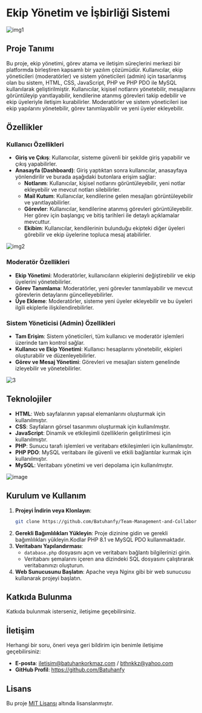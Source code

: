 
# **Ekip Yönetim ve İşbirliği Sistemi**

![img1](https://github.com/user-attachments/assets/9e9b9b60-9797-43d2-a400-e3b42cb0f9c5)


## **Proje Tanımı**

Bu proje, ekip yönetimi, görev atama ve iletişim süreçlerini merkezi bir platformda birleştiren kapsamlı bir yazılım çözümüdür. Kullanıcılar, ekip yöneticileri (moderatörler) ve sistem yöneticileri (admin) için tasarlanmış olan bu sistem, HTML, CSS, JavaScript, PHP ve PHP PDO ile MySQL kullanılarak geliştirilmiştir. Kullanıcılar, kişisel notlarını yönetebilir, mesajlarını görüntüleyip yanıtlayabilir, kendilerine atanmış görevleri takip edebilir ve ekip üyeleriyle iletişim kurabilirler. Moderatörler ve sistem yöneticileri ise ekip yapılarını yönetebilir, görev tanımlayabilir ve yeni üyeler ekleyebilir.

## **Özellikler**

### **Kullanıcı Özellikleri**

- **Giriş ve Çıkış**: Kullanıcılar, sisteme güvenli bir şekilde giriş yapabilir ve çıkış yapabilirler.
- **Anasayfa (Dashboard)**: Giriş yaptıktan sonra kullanıcılar, anasayfaya yönlendirilir ve burada aşağıdaki butonlara erişim sağlar:
  - **Notlarım**: Kullanıcılar, kişisel notlarını görüntüleyebilir, yeni notlar ekleyebilir ve mevcut notları silebilirler.
  - **Mail Kutum**: Kullanıcılar, kendilerine gelen mesajları görüntüleyebilir ve yanıtlayabilirler.
  - **Görevler**: Kullanıcılar, kendilerine atanmış görevleri görüntüleyebilir. Her görev için başlangıç ve bitiş tarihleri ile detaylı açıklamalar mevcuttur.
  - **Ekibim**: Kullanıcılar, kendilerinin bulunduğu ekipteki diğer üyeleri görebilir ve ekip üyelerine topluca mesaj atabilirler.

![img2](https://github.com/user-attachments/assets/a082db54-f9af-4c87-9b31-e02dc16fc987)


### **Moderatör Özellikleri**

- **Ekip Yönetimi**: Moderatörler, kullanıcıların ekiplerini değiştirebilir ve ekip üyelerini yönetebilirler.
- **Görev Tanımlama**: Moderatörler, yeni görevler tanımlayabilir ve mevcut görevlerin detaylarını güncelleyebilirler.
- **Üye Ekleme**: Moderatörler, sisteme yeni üyeler ekleyebilir ve bu üyeleri ilgili ekiplerle ilişkilendirebilirler.

### **Sistem Yöneticisi (Admin) Özellikleri**

- **Tam Erişim**: Sistem yöneticileri, tüm kullanıcı ve moderatör işlemleri üzerinde tam kontrol sağlar.
- **Kullanıcı ve Ekip Yönetimi**: Kullanıcı hesaplarını yönetebilir, ekipleri oluşturabilir ve düzenleyebilirler.
- **Görev ve Mesaj Yönetimi**: Görevleri ve mesajları sistem genelinde izleyebilir ve yönetebilirler.

![3](https://github.com/user-attachments/assets/348c31a3-f80b-4b95-b0ae-c422eda79e9c)


## **Teknolojiler**

- **HTML**: Web sayfalarının yapısal elemanlarını oluşturmak için kullanılmıştır.
- **CSS**: Sayfaların görsel tasarımını oluşturmak için kullanılmıştır.
- **JavaScript**: Dinamik ve etkileşimli özelliklerin geliştirilmesi için kullanılmıştır.
- **PHP**: Sunucu tarafı işlemleri ve veritabanı etkileşimleri için kullanılmıştır.
- **PHP PDO**: MySQL veritabanı ile güvenli ve etkili bağlantılar kurmak için kullanılmıştır.
- **MySQL**: Veritabanı yönetimi ve veri depolama için kullanılmıştır.

![image](https://github.com/user-attachments/assets/6a373c01-3882-465e-981f-2cf8826f5dea)


## **Kurulum ve Kullanım**

1. **Projeyi İndirin veya Klonlayın**:
   ```bash
   git clone https://github.com/Batuhanfy/Team-Management-and-Collaboration-System-An-All-in-One-Dashboard
   ```
2. **Gerekli Bağımlılıkları Yükleyin**: Proje dizinine gidin ve gerekli bağımlılıkları yükleyin.Kodlar PHP 8.1 ve MySQL PDO kullanmaktadır.
3. **Veritabanı Yapılandırması**:
   - `database.php` dosyasını açın ve veritabanı bağlantı bilgilerinizi girin.
   - Veritabanı şemalarını içeren ana dizindeki SQL dosyasını çalıştırarak veritabanınızı oluşturun.
4. **Web Sunucusunu Başlatın**: Apache veya Nginx gibi bir web sunucusu kullanarak projeyi başlatın.

## **Katkıda Bulunma**

Katkıda bulunmak isterseniz, iletişime geçebilirsiniz.

## **İletişim**

Herhangi bir soru, öneri veya geri bildirim için benimle iletişime geçebilirsiniz:
- **E-posta**: iletisim@batuhankorkmaz.com / bthnkkz@yahoo.com
- **GitHub Profil**: https://github.com/Batuhanfy

## **Lisans**

Bu proje [MIT Lisansı](LICENSE) altında lisanslanmıştır.
